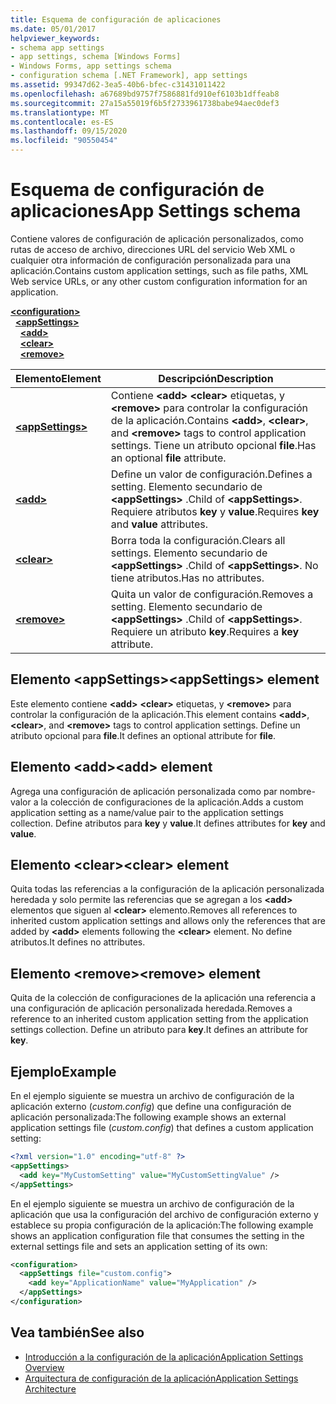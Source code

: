 ```yaml
---
title: Esquema de configuración de aplicaciones
ms.date: 05/01/2017
helpviewer_keywords:
- schema app settings
- app settings, schema [Windows Forms]
- Windows Forms, app settings schema
- configuration schema [.NET Framework], app settings
ms.assetid: 99347d62-3ea5-40b6-bfec-c31431011422
ms.openlocfilehash: a67689bd9757f7586881fd910ef6103b1dffeab8
ms.sourcegitcommit: 27a15a55019f6b5f2733961738babe94aec0def3
ms.translationtype: MT
ms.contentlocale: es-ES
ms.lasthandoff: 09/15/2020
ms.locfileid: "90550454"
---
```

# <a name="app-settings-schema"></a><span data-ttu-id="dd4e6-102">Esquema de configuración de aplicaciones</span><span class="sxs-lookup"><span data-stu-id="dd4e6-102">App Settings schema</span></span>

<span data-ttu-id="dd4e6-103">Contiene valores de configuración de aplicación personalizados, como rutas de acceso de archivo, direcciones URL del servicio Web XML o cualquier otra información de configuración personalizada para una aplicación.</span><span class="sxs-lookup"><span data-stu-id="dd4e6-103">Contains custom application settings, such as file paths, XML Web service URLs, or any other custom configuration information for an application.</span></span>

[**\<configuration>**](../configuration-element.md)\
&nbsp;&nbsp;[**\<appSettings>**](appsettings-element-for-configuration.md)\
&nbsp;&nbsp;&nbsp;&nbsp;[**\<add>**](add-element-for-appsettings.md)\
&nbsp;&nbsp;&nbsp;&nbsp;[**\<clear>**](clear-element-for-appsettings.md)\
&nbsp;&nbsp;&nbsp;&nbsp;[**\<remove>**](remove-element-for-appsettings.md)

| <span data-ttu-id="dd4e6-104">Elemento</span><span class="sxs-lookup"><span data-stu-id="dd4e6-104">Element</span></span> | <span data-ttu-id="dd4e6-105">Descripción</span><span class="sxs-lookup"><span data-stu-id="dd4e6-105">Description</span></span> |
| ------- | ----------- |
| [**\<appSettings>**](appsettings-element-for-configuration.md) | <span data-ttu-id="dd4e6-106">Contiene **\<add>** **\<clear>** etiquetas, y **\<remove>** para controlar la configuración de la aplicación.</span><span class="sxs-lookup"><span data-stu-id="dd4e6-106">Contains **\<add>**, **\<clear>**, and **\<remove>** tags to control application settings.</span></span> <span data-ttu-id="dd4e6-107">Tiene un atributo opcional **file**.</span><span class="sxs-lookup"><span data-stu-id="dd4e6-107">Has an optional **file** attribute.</span></span> |
| [**\<add>**](add-element-for-appsettings.md) | <span data-ttu-id="dd4e6-108">Define un valor de configuración.</span><span class="sxs-lookup"><span data-stu-id="dd4e6-108">Defines a setting.</span></span> <span data-ttu-id="dd4e6-109">Elemento secundario de **\<appSettings>** .</span><span class="sxs-lookup"><span data-stu-id="dd4e6-109">Child of **\<appSettings>**.</span></span> <span data-ttu-id="dd4e6-110">Requiere atributos **key** y **value**.</span><span class="sxs-lookup"><span data-stu-id="dd4e6-110">Requires **key** and **value** attributes.</span></span> |
| [**\<clear>**](clear-element-for-appsettings.md) | <span data-ttu-id="dd4e6-111">Borra toda la configuración.</span><span class="sxs-lookup"><span data-stu-id="dd4e6-111">Clears all settings.</span></span> <span data-ttu-id="dd4e6-112">Elemento secundario de **\<appSettings>** .</span><span class="sxs-lookup"><span data-stu-id="dd4e6-112">Child of **\<appSettings>**.</span></span> <span data-ttu-id="dd4e6-113">No tiene atributos.</span><span class="sxs-lookup"><span data-stu-id="dd4e6-113">Has no attributes.</span></span> |
| [**\<remove>**](remove-element-for-appsettings.md) | <span data-ttu-id="dd4e6-114">Quita un valor de configuración.</span><span class="sxs-lookup"><span data-stu-id="dd4e6-114">Removes a setting.</span></span> <span data-ttu-id="dd4e6-115">Elemento secundario de **\<appSettings>** .</span><span class="sxs-lookup"><span data-stu-id="dd4e6-115">Child of **\<appSettings>**.</span></span> <span data-ttu-id="dd4e6-116">Requiere un atributo **key**.</span><span class="sxs-lookup"><span data-stu-id="dd4e6-116">Requires a **key** attribute.</span></span> |

## <a name="appsettings-element"></a><span data-ttu-id="dd4e6-117">Elemento \<appSettings></span><span class="sxs-lookup"><span data-stu-id="dd4e6-117">\<appSettings> element</span></span>

<span data-ttu-id="dd4e6-118">Este elemento contiene **\<add>** **\<clear>** etiquetas, y **\<remove>** para controlar la configuración de la aplicación.</span><span class="sxs-lookup"><span data-stu-id="dd4e6-118">This element contains **\<add>**, **\<clear>**, and **\<remove>** tags to control application settings.</span></span> <span data-ttu-id="dd4e6-119">Define un atributo opcional para **file**.</span><span class="sxs-lookup"><span data-stu-id="dd4e6-119">It defines an optional attribute for **file**.</span></span>

## <a name="add-element"></a><span data-ttu-id="dd4e6-120">Elemento \<add></span><span class="sxs-lookup"><span data-stu-id="dd4e6-120">\<add> element</span></span>

<span data-ttu-id="dd4e6-121">Agrega una configuración de aplicación personalizada como par nombre-valor a la colección de configuraciones de la aplicación.</span><span class="sxs-lookup"><span data-stu-id="dd4e6-121">Adds a custom application setting as a name/value pair to the application settings collection.</span></span> <span data-ttu-id="dd4e6-122">Define atributos para **key** y **value**.</span><span class="sxs-lookup"><span data-stu-id="dd4e6-122">It defines attributes for **key** and **value**.</span></span>

## <a name="clear-element"></a><span data-ttu-id="dd4e6-123">Elemento \<clear></span><span class="sxs-lookup"><span data-stu-id="dd4e6-123">\<clear> element</span></span>

<span data-ttu-id="dd4e6-124">Quita todas las referencias a la configuración de la aplicación personalizada heredada y solo permite las referencias que se agregan a los **\<add>** elementos que siguen al **\<clear>** elemento.</span><span class="sxs-lookup"><span data-stu-id="dd4e6-124">Removes all references to inherited custom application settings and allows only the references that are added by **\<add>** elements following the **\<clear>** element.</span></span> <span data-ttu-id="dd4e6-125">No define atributos.</span><span class="sxs-lookup"><span data-stu-id="dd4e6-125">It defines no attributes.</span></span>

## <a name="remove-element"></a><span data-ttu-id="dd4e6-126">Elemento \<remove></span><span class="sxs-lookup"><span data-stu-id="dd4e6-126">\<remove> element</span></span>

<span data-ttu-id="dd4e6-127">Quita de la colección de configuraciones de la aplicación una referencia a una configuración de aplicación personalizada heredada.</span><span class="sxs-lookup"><span data-stu-id="dd4e6-127">Removes a reference to an inherited custom application setting from the application settings collection.</span></span> <span data-ttu-id="dd4e6-128">Define un atributo para **key**.</span><span class="sxs-lookup"><span data-stu-id="dd4e6-128">It defines an attribute for **key**.</span></span>

## <a name="example"></a><span data-ttu-id="dd4e6-129">Ejemplo</span><span class="sxs-lookup"><span data-stu-id="dd4e6-129">Example</span></span>

<span data-ttu-id="dd4e6-130">En el ejemplo siguiente se muestra un archivo de configuración de la aplicación externo (*custom.config*) que define una configuración de aplicación personalizada:</span><span class="sxs-lookup"><span data-stu-id="dd4e6-130">The following example shows an external application settings file (*custom.config*) that defines a custom application setting:</span></span>

```xml
<?xml version="1.0" encoding="utf-8" ?>
<appSettings>
  <add key="MyCustomSetting" value="MyCustomSettingValue" />
</appSettings>
```

<span data-ttu-id="dd4e6-131">En el ejemplo siguiente se muestra un archivo de configuración de la aplicación que usa la configuración del archivo de configuración externo y establece su propia configuración de la aplicación:</span><span class="sxs-lookup"><span data-stu-id="dd4e6-131">The following example shows an application configuration file that consumes the setting in the external settings file and sets an application setting of its own:</span></span>

```xml
<configuration>
  <appSettings file="custom.config">
    <add key="ApplicationName" value="MyApplication" />
  </appSettings>
</configuration>
```

## <a name="see-also"></a><span data-ttu-id="dd4e6-132">Vea también</span><span class="sxs-lookup"><span data-stu-id="dd4e6-132">See also</span></span>

- [<span data-ttu-id="dd4e6-133">Introducción a la configuración de la aplicación</span><span class="sxs-lookup"><span data-stu-id="dd4e6-133">Application Settings Overview</span></span>](/dotnet/desktop/winforms/advanced/application-settings-overview)
- [<span data-ttu-id="dd4e6-134">Arquitectura de configuración de la aplicación</span><span class="sxs-lookup"><span data-stu-id="dd4e6-134">Application Settings Architecture</span></span>](/dotnet/desktop/winforms/advanced/application-settings-architecture)
